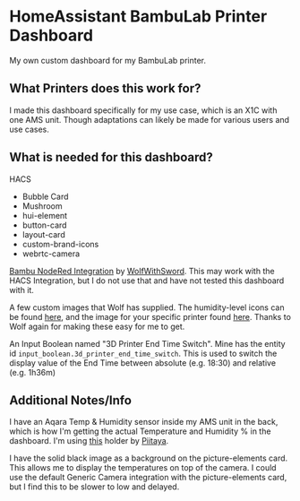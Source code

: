 # HomeAssistant BambuLab Printer Dashboard

My own custom dashboard for my BambuLab printer.

## What Printers does this work for?

I made this dashboard specifically for my use case, which is an X1C with one AMS unit. Though adaptations can likely be made for various users and use cases.

## What is needed for this dashboard?

HACS
* Bubble Card
* Mushroom
* hui-element
* button-card
* layout-card
* custom-brand-icons
* webrtc-camera


[Bambu NodeRed Integration](https://github.com/WolfwithSword/Bambu-HomeAssistant-Flows/tree/main) by [WolfWithSword](https://www.wolfwithsword.com). This may work with the HACS Integration, but I do not use that and have not tested this dashboard with it.

A few custom images that Wolf has supplied. The humidity-level icons can be found [here](https://github.com/WolfwithSword/Bambu-HomeAssistant-Flows/tree/main/files/media/custom_icons), and the image for your specific printer found [here](https://github.com/WolfwithSword/Bambu-HomeAssistant-Flows/tree/main/files/media/www/media/bambuprinter). Thanks to Wolf again for making these easy for me to get.

An Input Boolean named "3D Printer End Time Switch". Mine has the entity id `input_boolean.3d_printer_end_time_switch`. This is used to switch the display value of the End Time between absolute (e.g. 18:30) and relative (e.g. 1h36m)

## Additional Notes/Info
I have an Aqara Temp & Humidity sensor inside my AMS unit in the back, which is how I'm getting the actual Temperature and Humidity % in the dashboard. I'm using [this](https://makerworld.com/en/models/687462?from=search#profileId-616147) holder by [Piitaya](https://makerworld.com/en/@Piitaya).

I have the solid black image as a background on the picture-elements card. This allows me to display the temperatures on top of the camera. I could use the default Generic Camera integration with the picture-elements card, but I find this to be slower to low and delayed.